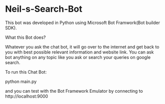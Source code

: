 # Neil-s-Search-Bot

This bot was developed in Python using Microsoft Bot Framwork(Bot builder SDK).


What this Bot does?

Whatever you ask the chat bot, it will go over to the internet and get back to you with best possible relevant information and website link.
You can ask bot anything on any topic like you ask or search your queries on google search.



To run this Chat Bot:

python main.py

and you can test with the Bot Framework Emulator by connecting to http://localhost:9000
